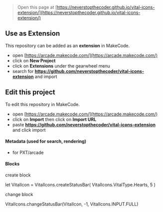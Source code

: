  


> Open this page at [https://neverstopthecoder.github.io/vital-icons-extension/](https://neverstopthecoder.github.io/vital-icons-extension/)

## Use as Extension

This repository can be added as an **extension** in MakeCode.

* open [https://arcade.makecode.com/](https://arcade.makecode.com/)
* click on **New Project**
* click on **Extensions** under the gearwheel menu
* search for **https://github.com/neverstopthecoder/vital-icons-extension** and import

## Edit this project

To edit this repository in MakeCode.

* open [https://arcade.makecode.com/](https://arcade.makecode.com/)
* click on **Import** then click on **Import URL**
* paste **https://github.com/neverstopthecoder/vital-icons-extension** and click import

#### Metadata (used for search, rendering)

* for PXT/arcade
<script src="https://makecode.com/gh-pages-embed.js"></script><script>makeCodeRender("{{ site.makecode.home_url }}", "{{ site.github.owner_name }}/{{ site.github.repository_name }}");</script>

#### Blocks 

create block

let VitalIcon = VitalIcons.createStatusBar(
VitalIcons.VitalType.Hearts,
5
)

change block

VitalIcons.changeStatusBar(VitalIcon, -1, VitalIcons.INPUT.FULL)
